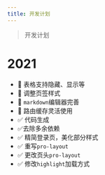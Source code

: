 ```yaml
---
title: 开发计划
---
```

> 开发计划

# 2021

* :black_square_button: 表格支持隐藏、显示等
* :black_square_button: 调整页签样式 
* :black_square_button: `markdown`编辑器完善
* :black_square_button: 路由缓存灵活使用
* :white_check_mark: 代码生成
* :white_check_mark: ​去除多余依赖
* :white_check_mark: 精简登录页，美化部分样式
* :white_check_mark: 重写`pro-layout`
* :white_check_mark: 更改页头`pro-layout`
* :white_check_mark: 修改`highlight`加载方式
